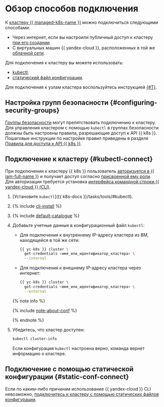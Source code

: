 # Обзор способов подключения

К [кластеру {{ managed-k8s-name }}](../../concepts/index.md#kubernetes-cluster) можно подключиться следующими способами:
* Через интернет, если вы настроили публичный доступ к кластеру [при его создании](../kubernetes-cluster/kubernetes-cluster-create.md).
* С виртуальных машин {{ yandex-cloud }}, расположенных в той же [облачной сети](../../../vpc/concepts/network.md).

Для подключения к кластеру вы можете использовать:
* [kubectl](#kubectl-connect);
* [статический файл конфигурации](#static-conf-connect).

Для подключения к узлам кластера воспользуйтесь инструкцией [{#T}](../node-connect-ssh.md).

## Настройка групп безопасности {#configuring-security-groups}

[Группы безопасности](security-groups.md) могут препятствовать подключению к кластеру. Для управления кластером с помощью `kubectl` в группах безопасности должны быть настроены правила, разрешающие доступ к API {{ k8s }}. Пошаговые инструкции по настройке правил приведены в разделе [Правила для доступа к API {{ k8s }}](security-groups.md#rules-master).

## Подключение к кластеру {#kubectl-connect}

При подключении к кластеру {{ k8s }} пользователь [авторизуется в {{ iam-full-name }}](../../../iam/concepts/authorization/index.md) и получает доступ согласно [присвоенной ему роли](../../security/index.md#yc-api). Для авторизации требуется установка [интерфейса командной строки {{ yandex-cloud }} (CLI)](../../../cli/quickstart.md).
1. [Установите `kubectl`]({{ k8s-docs }}/tasks/tools/#kubectl).

1. {% include [cli-install](../../../_includes/cli-install.md) %}

1. {% include [default-catalogue](../../../_includes/default-catalogue.md) %}

1. Добавьте учетные данные в конфигурационный файл `kubectl`:
   * Для подключения к внутреннему IP-адресу кластера из ВМ, находящейся в той же сети:

     ```bash
     {{ yc-k8s }} cluster \
       get-credentials <имя_или_идентификатор_кластера> \
       --internal
     ```

   * Для подключения к внешнему IP-адресу кластера через интернет:

     ```bash
     {{ yc-k8s }} cluster \
       get-credentials <имя_или_идентификатор_кластера> \
       --external
     ```

   {% note info %}

   {% include [note-about-conf](../../../_includes/managed-kubernetes/note-about-conf.md) %}

   {% endnote %}

1. Убедитесь, что кластер доступен:

   ```bash
   kubectl cluster-info
   ```

   Если конфигурация `kubectl` настроена верно, команда вернет информацию о кластере.

## Подключение с помощью статической конфигурации {#static-conf-connect}

Если по каким-либо причинам использование {{ yandex-cloud }} CLI невозможно, [подключитесь к кластеру с помощью статических файлов конфигурации](./create-static-conf.md).